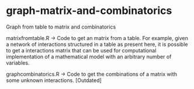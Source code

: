 # graph-matrix-and-combinatorics
 Graph from table to matrix and combinatorics

 matrixfromtable.R -> Code to get an matrix from a table. For example, given a network of interactions structured in a table as present here, it is possible to get a interactions matrix that can be used for computational implementation of a mathematical model with an arbitrary number of variables.

 graphcombinatorics.R -> Code to get the combinations of a matrix with some unknown interactions. [Outdated]
